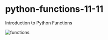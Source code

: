 # python-functions-11-11
Introduction to Python Functions

![functions](https://user-images.githubusercontent.com/58792/141313343-6c8cd0f0-b6b0-4e36-87d1-4ff98543d993.png)
